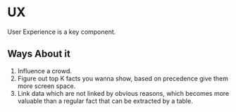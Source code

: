 # UX

User Experience is a key component. 

## Ways About it

1. Influence a crowd.
2. Figure out top K facts you wanna show, based on precedence give them more screen space. 
3. Link data which are not linked by obvious reasons, which becomes more valuable than a regular fact that can be extracted by a table. 